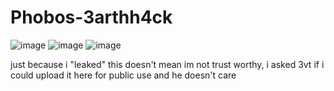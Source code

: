 # Phobos-3arthh4ck
![image](https://user-images.githubusercontent.com/88916121/196032332-a3dc7750-f78c-434c-9c9c-f4fb7e1bc903.png)
![image](https://user-images.githubusercontent.com/88916121/196032419-792f9d71-e4ed-4085-ad75-a6bcacd8347a.png)
![image](https://user-images.githubusercontent.com/88916121/196032463-401250b4-0c37-4be7-936e-210fc37a8eff.png)



just because i "leaked" this doesn't mean im not trust worthy, i asked 3vt if i could upload it here for public use and he doesn't care
